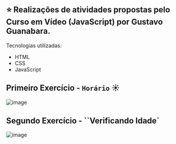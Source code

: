 ## ⭐ Realizações de atividades propostas pelo Curso em Vídeo (JavaScript) por Gustavo Guanabara.

Tecnologias utilizadas:

- HTML
- CSS
- JavaScript

## Primeiro Exercício - `Horário` ☀️

![image](https://github.com/user-attachments/assets/0fa10f2d-213d-417c-a322-f885d0d62362)

## Segundo Exercício - ``Verificando Idade`
![image](https://github.com/user-attachments/assets/70629599-70e0-47ad-b68b-aee44fc3823a)

